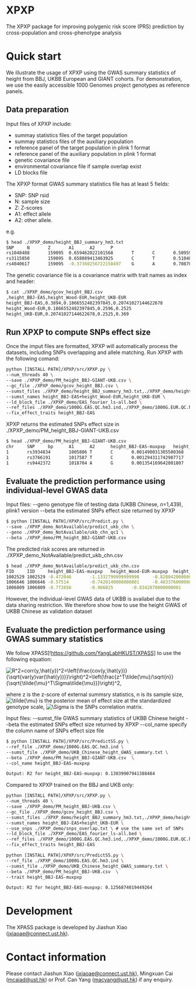 # XPXP
The XPXP package for improving polygenic risk score (PRS) prediction by cross-population and cross-phenotype analysis

# Quick start

We illustrate the usage of XPXP using the GWAS summary statistics of height from BBJ, UKBB European and GIANT cohorts. For demonstration, we use the easily accessible 1000 Genomes project genotypes as reference panels.

## Data preparation

Input files of XPXP include:

- summay statistics files of the target population
- summay statistics files of the auxiliary population
- reference panel of the target population in plink 1 format
- reference panel of the auxiliary population in plink 1 format
- genetic covariance file
- environmental covariance file if sample overlap exist
- LD blocks file

The XPXP format GWAS summary statistics file has at least 5 fields:

- SNP: SNP rsid
- N: sample size
- Z: Z-scores
- A1: effect allele
- A2: other allele. 


e.g. 
```bash
$ head ./XPXP_demo/height_BBJ_summary_hm3.txt
SNP     N       Z       A1      A2      P
rs1048488       159095  0.659462022101568       T       C       0.509599125893493
rs3115850       159095  0.658089413463925       C       T       0.510480678080961
rs4040617       159095  -0.37360256722158497    G       A       0.708700023669772
```


The genetic covariance file is a covariance matrix with trait names as index and header:
```bash
$ cat ./XPXP_demo/gcov_height_BBJ.csv
,height_BBJ-EAS,height_Wood-EUR,height_UKB-EUR
height_BBJ-EAS,0.3894,0.1866552482397845,0.20741027144622678
height_Wood-EUR,0.1866552482397845,0.2596,0.2525
height_UKB-EUR,0.20741027144622678,0.2525,0.369
```


## Run XPXP to compute SNPs effect size

Once the imput files are formatted, XPXP will automatically process the datasets, including SNPs overlapping and allele matching.
Run XPXP with the following comand:
```bash
python [INSTALL PATH]/XPXP/src/XPXP.py \
--num_threads 40 \
--save ./XPXP_demo/PM_height_BBJ-GIANT-UKB.csv \
--gc_file ./XPXP_demo/gcov_height_BBJ.csv \
--sumst_files ./XPXP_demo/height_BBJ_summary_hm3.txt,./XPXP_demo/height_GIANT_summary_hm3.txt,./XPXP_demo/height_UKB_summary_hm3.txt \
--sumst_names height_BBJ-EAS+height_Wood-EUR,height_UKB-EUR \
--ld_block_file ./XPXP_demo/EAS_fourier_ls-all.bed \
--ref_files ./XPXP_demo/1000G.EAS.QC.hm3.ind,./XPXP_demo/1000G.EUR.QC.hm3.ind \
--fix_effect_traits height_BBJ-EAS
```

XPXP returns the estimated SNPs effect size in ./XPXP_demo/PM_height_BBJ-GIANT-UKB.csv
```bash
$ head ./XPXP_demo/PM_height_BBJ-GIANT-UKB.csv
chr     SNP     bp      A1      A2      height_BBJ-EAS-muxpxp   height_Wood-EUR-muxpxp  height_UKB-EUR-muxpxp
1       rs3934834       1005806 T       C       0.001490031305500368    0.0008587749623481179   0.001348694388142856
1       rs3766191       1017587 T       C       0.001294311742987717    0.0007056128453579005   0.0011593703907873875
1       rs9442372       1018704 A       G       0.001354169642801807    0.0007882917460030307   0.0009947411386104607
```

## Evaluate the prediction performance using individual-level GWAS data

Input files:
--geno genotype file of testing data (UKBB Chinese, $n$=1,439), plink1 version
--beta the estimated SNPs effect size returned by XPXP
```bash
$ python [INSTALL PATH]/XPXP/src/Predict.py \
--save ./XPXP_demo_NotAvailable/predict_ukb_chn \
--geno ./XPXP_demo_NotAvailable/ukb_chn_qc1 \
--beta ./XPXP_demo/PM_height_BBJ-GIANT-UKB.csv 
```
The predicted risk scores are returned in ./XPXP_demo_NotAvailable/predict_ukb_chn.csv
```bash
$ head ./XPXP_demo_NotAvailable/predict_ukb_chn.csv
FID     IID     height_BBJ-EAS-muxpxp   height_Wood-EUR-muxpxp  height_UKB-EUR-muxpxp
1002529 1002529 -0.472046       -1.1332799999999998     -0.8280420000000001
1006646 1006646 -0.57514        -0.7420140000000001     -0.48337600000000003
1006809 1006809 -0.772656       -0.966025       -0.8342870000000001
```
However, the individual-level GWAS data of UKBB is availabel due to the data sharing restriction. We therefore show how to use the height GWAS of UKBB Chinese as validation dataset

## Evaluate the prediction performance using GWAS summary statistics

We follow XPASS[!https://github.com/YangLabHKUST/XPASS] to use the following equation:

<img src="https://latex.codecogs.com/svg.image?R^2=corr(y,\hat{y})^2=\left(\frac{cov(y,\hat{y})}{\sqrt{var(y)var(\hat{y})}}\right)^2=\left(\frac{z^T\tilde{\mu}/\sqrt{n}}{\sqrt{\tilde{\mu}^T\Sigma\tilde{\mu}}}\right)^2," title="R^2=corr(y,\hat{y})^2=\left(\frac{cov(y,\hat{y})}{\sqrt{var(y)var(\hat{y})}}\right)^2=\left(\frac{z^T\tilde{\mu}/\sqrt{n}}{\sqrt{\tilde{\mu}^T\Sigma\tilde{\mu}}}\right)^2," />

where z is the z-score of external summsry statistics, n is its sample size, <img src="https://latex.codecogs.com/svg.image?\tilde{\mu}" title="\tilde{\mu}" /> is the posterior mean of effect size at the standardized genotype scale, <img src="https://latex.codecogs.com/svg.image?\Sigma" title="\Sigma" /> is the SNPs correlation matrix.

Input files:
--sumst_file GWAS summary statistics of UKBB Chinese height
--beta the estimated SNPs effect size returned by XPXP
--col_name specify the column name of SNPs effect size file
```bash
$ python [INSTALL PATH]/XPXP/src/PredictSS.py \
--ref_file ./XPXP_demo/1000G.EAS.QC.hm3.ind \
--sumst_file ./XPXP_demo/UKB_Chinese_height_GWAS_summary.txt \
--beta ./XPXP_demo/PM_height_BBJ-GIANT-UKB.csv  \
--col_name height_BBJ-EAS-muxpxp

Output: R2 for height_BBJ-EAS-muxpxp: 0.13039907941388484
```

Compared to XPXP trained on the BBJ and UKB only:
```bash
python [INSTALL PATH]/XPXP/src/XPXP.py \
--num_threads 40 \
--save ./XPXP_demo/PM_height_BBJ-UKB.csv \
--gc_file ./XPXP_demo/gcov_height_BBJ.csv \
--sumst_files ./XPXP_demo/height_BBJ_summary_hm3.txt,./XPXP_demo/height_UKB_summary_hm3.txt \
--sumst_names height_BBJ-EAS+height_UKB-EUR \
--use_snps ./XPXP_demo/snps_overlap.txt \ # use the same set of SNPs
--ld_block_file ./XPXP_demo/EAS_fourier_ls-all.bed \
--ref_files ./XPXP_demo/1000G.EAS.QC.hm3.ind,./XPXP_demo/1000G.EUR.QC.hm3.ind \
--fix_effect_traits height_BBJ-EAS

python [INSTALL PATH]/XPXP/src/PredictSS.py \
--ref_file ./XPXP_demo/1000G.EAS.QC.hm3.ind \
--sumst_file ./XPXP_demo/UKB_Chinese_height_GWAS_summary.txt \
--beta ./XPXP_demo/PM_height_BBJ-UKB.csv  \
--trait height_BBJ-EAS-muxpxp

Output: R2 for height_BBJ-EAS-muxpxp: 0.1256874019449264
```


# Development

The XPASS package is developed by Jiashun Xiao (jxiaoae@connect.ust.hk).

# Contact information

Please contact Jiashun Xiao (jxiaoae@connect.ust.hk), Mingxuan Cai (mcaiad@ust.hk) or Prof. Can Yang (macyang@ust.hk) if any enquiry.












